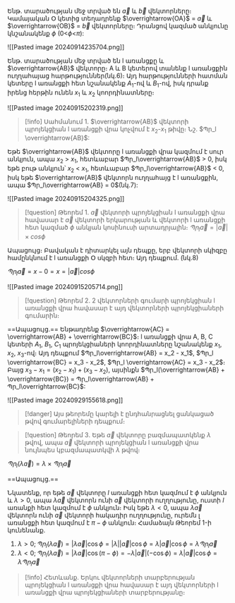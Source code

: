 
Ենթ․ տարածության մեջ տրված են $\overrightarrow{a}$ և $\overrightarrow{b}$ վեկտորները։ Կամայական Օ կետից տեղադրենք $\overrightarrow{OA}$ = $\overrightarrow{a}$ և $\overrightarrow{OB}$ = $\overrightarrow{b}$ վեկտորները։ Դրանցով կազմած անկյունը կնշանակենք $\phi$ (0<$\phi$<$\pi$): 

![[Pasted image 20240914235704.png]]

Ենթ․ տարածության մեջ տրված են l առանցքը և $\overrightarrow{AB}$ վեկտորը։ A և B կետերով տանենք l առանցքին ուղղահայաց հարթություններ(նկ․6)։ Այդ հարթությունների հատման կետերը l առանցքի հետ նշանակենք $A_1$-ով և $B_1$-ով, իսկ դրանք իրենց հերթին ունեն $x_1$ և $x_2$ կոորդինատները։ 

![[Pasted image 20240915202319.png]]

> [!info] Սահմանում 1․
> $\overrightarrow{AB}$ վեկտորի պրոյեկցիան l առանցքի վրա կոչվում է $x_2$-$x_1$ թիվը։ Նշ․ $Պր_l \overrightarrow{AB}$:

Եթե $\overrightarrow{AB}$ վեկտորը l առանցքի վրա կազմում է սուր անկյուն, ապա $x_2$ > $x_1$, հետևաբար $Պր_l\overrightarrow{AB}$ > 0, իսկ եթե բութ անկյուն՝ $x_2$ < $x_1$, հետևաբար $Պր_l\overrightarrow{AB}$ < 0, իսկ եթե $\overrightarrow{AB}$ վեկտորն ուղղահայց է l առանցքին, ապա $Պր_l\overrightarrow{AB} = 0$(նկ․7):

![[Pasted image 20240915204325.png]]

> [!question] Թեորեմ 1․
> $\overrightarrow{a}$ վեկտորի պրոյեկցիան l առանցքի վրա հավասար է $\overrightarrow{a}$ վեկտորի երկարության և վեկտորի l առանցքի հետ կազմած $\phi$ անկյան կոսինուսի արտադրյալին։ $Պր_l\overrightarrow{a} = |\overrightarrow{a}| \times cos\phi$

Ապացույց։ Բավական է դիտարկել այն դեպքը, երբ վեկտորի սկիզբը համընկնում է l առանցքի Օ սկզբի հետ։ Այդ դեպքում. (նկ․8)

$Պր_l\overrightarrow{a} = x - 0 = x = |\overrightarrow{a}|cos\phi$

![[Pasted image 20240915205714.png]]

> [!question] Թեորեմ 2․
> 2 վեկտորների գումարի պրոյեկցիան l առանցքի վրա հավասար է այդ վեկտորների պրոյեկցիաների գումարին։ 

==Ապացույց.==
Ենթադրենք $\overrightarrow{AC} = \overrightarrow{AB} + \overrightarrow{BC}$։ l առանցքի վրա A, B, C կետերի $A_1$, $B_1$, $C_1$ պրոյեկցիաների կոորդինատները նշանակենք $x_1$, $x_2$, $x_3$-ով։ Այդ դեպքում $Պր_l\overrightarrow{AB} = x_2 - x_1$, $Պր_l \overrightarrow{BC} = x_3 - x_2$, $Պր_l \overrightarrow{AC} = x_3 - x_2$։ Բայց $x_3 - x_1 = (x_2 - x_1) + (x_3 - x_2)$, այսինքն $Պր_l(\overrightarrow{AB} + \overrightarrow{BC}) = Պր_l\overrightarrow{AB} + Պր_l\overrightarrow{BC}$:


![[Pasted image 20240929155618.png]]

> [!danger] Այս թեորեմը կարելի է ընդհանրացնել ցանկացած թվով գումարելիների դեպքում։


> [!question] Թեորեմ 3․
> Եթե $\overrightarrow{a}$ վեկտորը բազմապատկենք $\lambda$ թվով, ապա $\overrightarrow{a}$ վեկտորի պրոյեկցիան l առանցքի վրա նույնպես կբազմապատկվի $\lambda$ թվով։ 

$Պր_l(\lambda \overrightarrow{a}) = \lambda \times Պր_l \overrightarrow{a}$

==Ապացույց.==

Նկատենք, որ եթե $\overrightarrow{a}$ վեկտորը $l$ առանցքի հետ կազմում է $\phi$ անկյուն և $\lambda > 0$, ապա $\lambda \overrightarrow{a}$ վեկտորն ունի $\overrightarrow{a}$ վեկտորի ուղղությունը, ուստի $l$ առանքի հետ կազմում է $\phi$ անկյուն։ Իսկ եթե $\lambda < 0$, ապա $\lambda \overrightarrow{a}$ վեկտորն ունի $\overrightarrow{a}$ վեկտորի հակադիր ուղղությունը, ուրեմն լ առանցքի հետ կազմում է $\pi - \phi$ անկյուն։ Համաձայն Թեորեմ 1-ի կունենանք․

1) $\lambda > 0; Պր_l(\lambda \overrightarrow{a}) = |\lambda \overrightarrow{a}|\cos\phi = |\lambda||\overrightarrow{a}|\cos\phi =\lambda |\overrightarrow{a}|\cos\phi = \lambda Պր_l\overrightarrow{a}$
2) $\lambda < 0; Պր_l(\lambda \overrightarrow{a}) = |\lambda \overrightarrow{a}|\cos(\pi - \phi) = -\lambda|\overrightarrow{a}|(-\cos\phi) =\lambda |\overrightarrow{a}|\cos\phi = \lambda Պր_l\overrightarrow{a}$

>[!info] Հետևանք․
>Երկու վեկտորների տարբերության պրոյեկցիան l առանցքի վրա հավասար է այդ վեկտորների l առանցքի վրա պրոյեկցիաների տարբերությանը։

